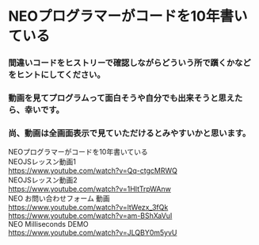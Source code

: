 # NEOプログラマーがコードを10年書いている
### 間違いコードをヒストリーで確認しながらどういう所で躓くかなどをヒントにしてください。  
### 動画を見てプログラムって面白そうや自分でも出来そうと思えたら、幸いです。  
### 尚、動画は全画面表示で見ていただけるとみやすいかと思います。
  
NEOプログラマーがコードを10年書いている  
NEOJSレッスン動画1  
https://www.youtube.com/watch?v=Qq-ctgcMRWQ  
NEOJSレッスン動画2  
https://www.youtube.com/watch?v=1HItTrpWAnw  
NEO お問い合わせフォーム 動画  
https://www.youtube.com/watch?v=ltWezx_3fQk  
https://www.youtube.com/watch?v=am-BShXaVuI  
NEO Milliseconds DEMO  
https://www.youtube.com/watch?v=JLQBY0m5yvU  